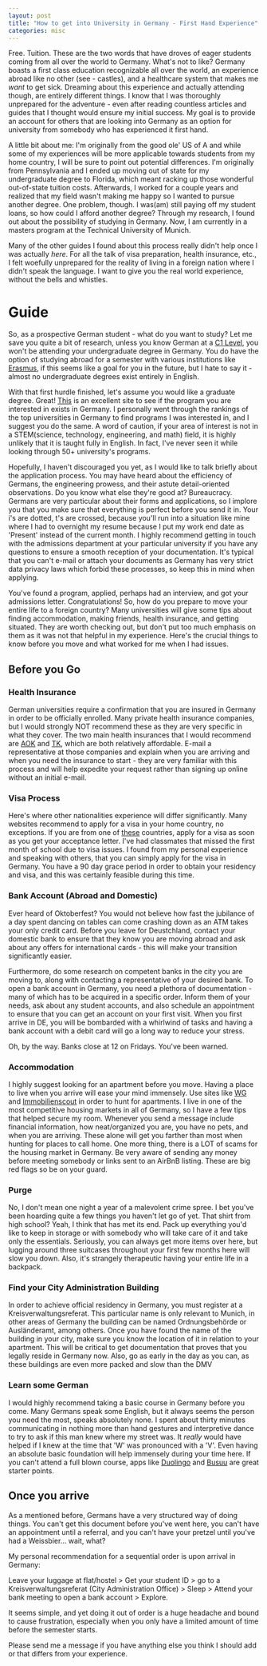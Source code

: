 ```yaml
---
layout: post
title: "How to get into University in Germany - First Hand Experience"
categories: misc
---
```


Free. Tuition. These are the two words that have droves of eager students coming from all over the world to Germany. What's not to like? Germany boasts a first class education recognizable all over the world, an experience abroad like no other (see - castles), and a healthcare system that makes me *want* to get sick. Dreaming about this experience and actually attending though, are entirely different things. I know that I was thoroughly unprepared for the adventure - even after reading countless articles and guides that I thought would ensure my initial success. My goal is to provide an account for others that are looking into Germany as an option for university from somebody who has experienced it first hand.

A little bit about me: I'm originally from the good ole' US of A and while some of my experiences will be more applicable towards students from my home country, I will be sure to point out potential differences. I'm originally from Pennsylvania and I ended up moving out of state for my undergraduate degree to Florida, which meant racking up those wonderful out-of-state tuition costs. Afterwards, I worked for a couple years and realized that my field wasn't making me happy so I wanted to pursue another degree. One problem, though. I was(am) still paying off my student loans, so how could I afford another degree? Through my research, I found out about the possibility of studying in Germany. Now, I am currently in a masters program at the Technical University of Munich. 

Many of the other guides I found about this process really didn't help once I was actually *here*. For all the talk of visa preparation, health insurance, etc., I felt woefully unprepared for the reality of living in a foreign nation where I didn't speak the language. I want to give you the real world experience, without the bells and whistles.

# Guide

So, as a prospective German student - what do you want to study? Let me save you quite a bit of research, unless you know German at a [C1 Level](https://en.wikipedia.org/wiki/Common_European_Framework_of_Reference_for_Languages#Common_reference_levels), you won't be attending your undergraduate degree in Germany. You do have the option of studying abroad for a semester with various institutions like [Erasmus](https://esn.org), if this seems like a goal for you in the future, but I hate to say it - almost no undergraduate degrees exist entirely in English.

With that first hurdle finished, let's assume you would like a graduate degree. Great! [This](http://www.mastersportal.eu/countries/11/germany.html) is an excellent site to see if the program you are interested in exists in Germany. I personally went through the rankings of the top universities in Germany to find programs I was interested in, and I suggest you do the same. A word of caution, if your area of interest is not in a STEM(science, technology, engineering, and math) field, it is highly unlikely that it is taught fully in English. In fact, I've never seen it while looking through 50+ university's programs.

Hopefully, I haven't discouraged you yet, as I would like to talk briefly about the application process. You may have heard about the efficiency of Germans, the engineering prowess, and their astute detail-oriented observations. Do you know what else they're good at? Bureaucracy. Germans are very particular about their forms and applications, so I implore you that you make sure that everything is perfect before you send it in. Your i's are dotted, t's are crossed, because you'll run into a situation like mine where I had to overnight my resume because I put my work end date as 'Present' instead of the current month. I highly recommend getting in touch with the admissions department at your particular university if you have any questions to ensure a smooth reception of your documentation. It's typical that you can't e-mail or attach your documents as Germany has very strict data privacy laws which forbid these processes, so keep this in mind when applying.

You've found a program, applied, perhaps had an interview, and got your admissions letter. Congratulations! So, how do you prepare to move your entire life to a foreign country? Many universities will give some tips about finding accommodation, making friends, health insurance, and getting situated. They are worth checking out, but don't put too much emphasis on them as it was not that helpful in my experience. Here's the crucial things to know before you move and what worked for me when I had issues.

## Before you Go

### Health Insurance 
German universities require a confirmation that you are insured in Germany in order to be officially enrolled. Many private health insurance companies, but I would strongly NOT recommend these as they are very specific in what they cover. The two main health insurances that I would recommend are [AOK](https://www.aok.de/) and [TK](https://www.tk.de/), which are both relatively affordable. E-mail a representative at those companies and explain when you are arriving and when you need the insurance to start - they are very familiar with this process and will help expedite your request rather than signing up online without an initial e-mail.

### Visa Process 
Here's where other nationalities experience will differ significantly.  Many websites recommend to apply for a visa in your home country, no exceptions. If you are from one of [these](http://www.germany-visa.org/do-i-need-a-visa/) countries, apply for a visa as soon as you get your acceptance letter. I've had classmates that missed the first month of school due to visa issues. I found from my personal experience and speaking with others, that you can simply apply for the visa in Germany. You have a 90 day grace period in order to obtain your residency and visa, and this was certainly feasible during this time.

### Bank Account (Abroad and Domestic)
Ever heard of Oktoberfest? You would not believe how fast the jubilance of a day spent dancing on tables can come crashing down as an ATM takes your only credit card. Before you leave for Deustchland, contact your domestic bank to ensure that they know you are moving abroad and ask about any offers for international cards - this will make your transition significantly easier.

Furthermore, do some research on competent banks in the city you are moving to, along with contacting a representative of your desired bank. To open a bank account in Germany, you need a plethora of documentation - many of which has to be acquired in a specific order. Inform them of your needs, ask about any student accounts, and also schedule an appointment to ensure that you can get an account on your first visit. When you first arrive in DE, you will be bombarded with a whirlwind of tasks and having a bank account with a debit card will go a long way to reduce your stress.

Oh, by the way. Banks close at 12 on Fridays. You've been warned.

### Accommodation
I highly suggest looking for an apartment before you move. Having a place to live when you arrive will ease your mind immensely. Use sites like [WG](http://www.wg-gesucht.de/) and [Immobilienscout](https://www.immobilienscout24.de/) in order to hunt for apartments. I live in one of the most competitive housing markets in all of Germany, so I have a few tips that helped secure my room. Whenever you send a message include financial information, how neat/organized you are, you have no pets, and when you are arriving. These alone will get you farther than most when hunting for places to call home. One more thing, there is a LOT of scams for the housing market in Germany. Be very aware of sending any money before meeting somebody or links sent to an AirBnB listing. These are big red flags so be on your guard.

### Purge
No, I don't mean one night a year of a malevolent crime spree. I bet you've been hoarding quite a few things you haven't let go of yet. That shirt from high school? Yeah, I think that has met its end. Pack up everything you'd like to keep in storage or with somebody who will take care of it and take only the essentials. Seriously, you can always get more items over here, but lugging around three suitcases throughout your first few months here will slow you down. Also, it's strangely therapeutic having your entire life in a backpack.

### Find your City Administration Building
In order to achieve official residency in Germany, you must register at a Kreisverwaltungsreferat. This particular name is only relevant to Munich, in other areas of Germany the building can be named Ordnungsbehörde or Ausländeramt, among others. Once you have found the name of the building in your city, make sure you know the location of it in relation to your apartment. This will be critical to get documentation that proves that you legally reside in Germany now. Also, go as early in the day as you can, as these buildings are even more packed and slow than the DMV

### Learn some German
I would highly recommend taking a basic course in Germany before you come. Many Germans speak some English, but it always seems the person you need the most, speaks absolutely none. I spent about thirty minutes communicating in nothing more than hand gestures and interpretive dance to try to ask if this man knew where my street was. It *really* would have helped if I knew at the time that 'W' was pronounced with a 'V'. Even having an absolute basic foundation will help immensely during your time here. If you can't attend a full blown course, apps like [Duolingo](https://www.duolingo.com/) and [Busuu](https://www.busuu.com/) are great starter points.

## Once you arrive
As a mentioned before, Germans have a very structured way of doing things. You can't get this document before you've went here, you can't have an appointment until a referral, and you can't have your pretzel until you've had a Weissbier... wait, what?

My personal recommendation for a sequential order is upon arrival in Germany:

Leave your luggage at flat/hostel > Get your student ID > go to a Kreisverwaltungsreferat (City Administration Office) > Sleep > Attend your bank meeting to open a bank account > Explore.

It seems simple, and yet doing it out of order is a huge headache and bound to cause frustration, especially when you only have a limited amount of time before the semester starts. 

Please send me a message if you have anything else you think I should add or that differs from your experience. 








